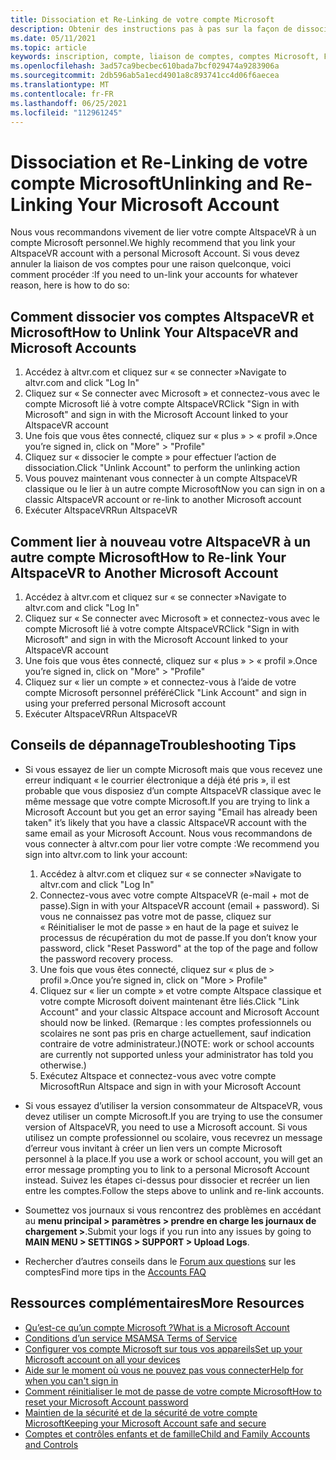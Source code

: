 ```yaml
---
title: Dissociation et Re-Linking de votre compte Microsoft
description: Obtenir des instructions pas à pas sur la façon de dissocier et de relier votre compte AltspaceVR à partir de votre compte Microsoft.
ms.date: 05/11/2021
ms.topic: article
keywords: inscription, compte, liaison de comptes, comptes Microsoft, FAQ, dépannage, MSA, AAD
ms.openlocfilehash: 3ad57ca9becbec610bada7bcf029474a9283906a
ms.sourcegitcommit: 2db596ab5a1ecd4901a8c893741cc4d06f6aecea
ms.translationtype: MT
ms.contentlocale: fr-FR
ms.lasthandoff: 06/25/2021
ms.locfileid: "112961245"
---
```

# <a name="unlinking-and-re-linking-your-microsoft-account"></a><span data-ttu-id="952f8-104">Dissociation et Re-Linking de votre compte Microsoft</span><span class="sxs-lookup"><span data-stu-id="952f8-104">Unlinking and Re-Linking Your Microsoft Account</span></span>

<span data-ttu-id="952f8-105">Nous vous recommandons vivement de lier votre compte AltspaceVR à un compte Microsoft personnel.</span><span class="sxs-lookup"><span data-stu-id="952f8-105">We highly recommend that you link your AltspaceVR account with a personal Microsoft Account.</span></span> <span data-ttu-id="952f8-106">Si vous devez annuler la liaison de vos comptes pour une raison quelconque, voici comment procéder :</span><span class="sxs-lookup"><span data-stu-id="952f8-106">If you need to un-link your accounts for whatever reason, here is how to do so:</span></span>

## <a name="how-to-unlink-your-altspacevr-and-microsoft-accounts"></a><span data-ttu-id="952f8-107">Comment dissocier vos comptes AltspaceVR et Microsoft</span><span class="sxs-lookup"><span data-stu-id="952f8-107">How to Unlink Your AltspaceVR and Microsoft Accounts</span></span>

1. <span data-ttu-id="952f8-108">Accédez à altvr.com et cliquez sur « se connecter »</span><span class="sxs-lookup"><span data-stu-id="952f8-108">Navigate to altvr.com and click "Log In"</span></span>
2. <span data-ttu-id="952f8-109">Cliquez sur « Se connecter avec Microsoft » et connectez-vous avec le compte Microsoft lié à votre compte AltspaceVR</span><span class="sxs-lookup"><span data-stu-id="952f8-109">Click "Sign in with Microsoft" and sign in with the Microsoft Account linked to your AltspaceVR account</span></span>
3. <span data-ttu-id="952f8-110">Une fois que vous êtes connecté, cliquez sur « plus » > « profil ».</span><span class="sxs-lookup"><span data-stu-id="952f8-110">Once you’re signed in, click on "More" > "Profile"</span></span>
4. <span data-ttu-id="952f8-111">Cliquez sur « dissocier le compte » pour effectuer l’action de dissociation.</span><span class="sxs-lookup"><span data-stu-id="952f8-111">Click "Unlink Account" to perform the unlinking action</span></span>
5. <span data-ttu-id="952f8-112">Vous pouvez maintenant vous connecter à un compte AltspaceVR classique ou le lier à un autre compte Microsoft</span><span class="sxs-lookup"><span data-stu-id="952f8-112">Now you can sign in on a classic AltspaceVR account or re-link to another Microsoft account</span></span>
6. <span data-ttu-id="952f8-113">Exécuter AltspaceVR</span><span class="sxs-lookup"><span data-stu-id="952f8-113">Run AltspaceVR</span></span>


## <a name="how-to-re-link-your-altspacevr-to-another-microsoft-account"></a><span data-ttu-id="952f8-114">Comment lier à nouveau votre AltspaceVR à un autre compte Microsoft</span><span class="sxs-lookup"><span data-stu-id="952f8-114">How to Re-link Your AltspaceVR to Another Microsoft Account</span></span>

1. <span data-ttu-id="952f8-115">Accédez à altvr.com et cliquez sur « se connecter »</span><span class="sxs-lookup"><span data-stu-id="952f8-115">Navigate to altvr.com and click "Log In"</span></span>
2. <span data-ttu-id="952f8-116">Cliquez sur « Se connecter avec Microsoft » et connectez-vous avec le compte Microsoft lié à votre compte AltspaceVR</span><span class="sxs-lookup"><span data-stu-id="952f8-116">Click "Sign in with Microsoft" and sign in with the Microsoft Account linked to your AltspaceVR account</span></span>
3. <span data-ttu-id="952f8-117">Une fois que vous êtes connecté, cliquez sur « plus » > « profil ».</span><span class="sxs-lookup"><span data-stu-id="952f8-117">Once you’re signed in, click on "More" > "Profile"</span></span>
5. <span data-ttu-id="952f8-118">Cliquez sur « lier un compte » et connectez-vous à l’aide de votre compte Microsoft personnel préféré</span><span class="sxs-lookup"><span data-stu-id="952f8-118">Click "Link Account" and sign in using your preferred personal Microsoft account</span></span>
6. <span data-ttu-id="952f8-119">Exécuter AltspaceVR</span><span class="sxs-lookup"><span data-stu-id="952f8-119">Run AltspaceVR</span></span>


## <a name="troubleshooting-tips"></a><span data-ttu-id="952f8-120">Conseils de dépannage</span><span class="sxs-lookup"><span data-stu-id="952f8-120">Troubleshooting Tips</span></span>

* <span data-ttu-id="952f8-121">Si vous essayez de lier un compte Microsoft mais que vous recevez une erreur indiquant « le courrier électronique a déjà été pris », il est probable que vous disposiez d’un compte AltspaceVR classique avec le même message que votre compte Microsoft.</span><span class="sxs-lookup"><span data-stu-id="952f8-121">If you are trying to link a Microsoft Account but you get an error saying "Email has already been taken" it’s likely that you have a classic AltspaceVR account with the same email as your Microsoft Account.</span></span> <span data-ttu-id="952f8-122">Nous vous recommandons de vous connecter à altvr.com pour lier votre compte :</span><span class="sxs-lookup"><span data-stu-id="952f8-122">We recommend you sign into altvr.com to link your account:</span></span>
    1. <span data-ttu-id="952f8-123">Accédez à altvr.com et cliquez sur « se connecter »</span><span class="sxs-lookup"><span data-stu-id="952f8-123">Navigate to altvr.com and click "Log In"</span></span>
    2. <span data-ttu-id="952f8-124">Connectez-vous avec votre compte AltspaceVR (e-mail + mot de passe).</span><span class="sxs-lookup"><span data-stu-id="952f8-124">Sign in with your AltspaceVR account (email + password).</span></span> <span data-ttu-id="952f8-125">Si vous ne connaissez pas votre mot de passe, cliquez sur « Réinitialiser le mot de passe » en haut de la page et suivez le processus de récupération du mot de passe.</span><span class="sxs-lookup"><span data-stu-id="952f8-125">If you don’t know your password, click "Reset Password" at the top of the page and follow the password recovery process.</span></span> 
    3. <span data-ttu-id="952f8-126">Une fois que vous êtes connecté, cliquez sur « plus de > profil ».</span><span class="sxs-lookup"><span data-stu-id="952f8-126">Once you’re signed in, click on "More > Profile"</span></span>
    4. <span data-ttu-id="952f8-127">Cliquez sur « lier un compte » et votre compte Altspace classique et votre compte Microsoft doivent maintenant être liés.</span><span class="sxs-lookup"><span data-stu-id="952f8-127">Click "Link Account" and your classic Altspace account and Microsoft Account should now be linked.</span></span> <span data-ttu-id="952f8-128">(Remarque : les comptes professionnels ou scolaires ne sont pas pris en charge actuellement, sauf indication contraire de votre administrateur.)</span><span class="sxs-lookup"><span data-stu-id="952f8-128">(NOTE: work or school accounts are currently not supported unless your administrator has told you otherwise.)</span></span>
    5. <span data-ttu-id="952f8-129">Exécutez Altspace et connectez-vous avec votre compte Microsoft</span><span class="sxs-lookup"><span data-stu-id="952f8-129">Run Altspace and sign in with your Microsoft Account</span></span>
    
* <span data-ttu-id="952f8-130">Si vous essayez d’utiliser la version consommateur de AltspaceVR, vous devez utiliser un compte Microsoft.</span><span class="sxs-lookup"><span data-stu-id="952f8-130">If you are trying to use the consumer version of AltspaceVR, you need to use a Microsoft account.</span></span> <span data-ttu-id="952f8-131">Si vous utilisez un compte professionnel ou scolaire, vous recevrez un message d’erreur vous invitant à créer un lien vers un compte Microsoft personnel à la place.</span><span class="sxs-lookup"><span data-stu-id="952f8-131">If you use a work or school account, you will get an error message prompting you to link to a personal Microsoft Account instead.</span></span> <span data-ttu-id="952f8-132">Suivez les étapes ci-dessus pour dissocier et recréer un lien entre les comptes.</span><span class="sxs-lookup"><span data-stu-id="952f8-132">Follow the steps above to unlink and re-link accounts.</span></span> 

* <span data-ttu-id="952f8-133">Soumettez vos journaux si vous rencontrez des problèmes en accédant au **menu principal > paramètres > prendre en charge les journaux de chargement >**.</span><span class="sxs-lookup"><span data-stu-id="952f8-133">Submit your logs if you run into any issues by going to **MAIN MENU > SETTINGS > SUPPORT > Upload Logs**.</span></span>

* <span data-ttu-id="952f8-134">Rechercher d’autres conseils dans le [Forum aux questions](../getting-started/creating-and-linking-accounts.md) sur les comptes</span><span class="sxs-lookup"><span data-stu-id="952f8-134">Find more tips in the [Accounts FAQ](../getting-started/creating-and-linking-accounts.md)</span></span>


## <a name="more-resources"></a><span data-ttu-id="952f8-135">Ressources complémentaires</span><span class="sxs-lookup"><span data-stu-id="952f8-135">More Resources</span></span>

* [<span data-ttu-id="952f8-136">Qu’est-ce qu’un compte Microsoft ?</span><span class="sxs-lookup"><span data-stu-id="952f8-136">What is a Microsoft Account</span></span>](https://account.microsoft.com/account?lang=)
* [<span data-ttu-id="952f8-137">Conditions d’un service MSA</span><span class="sxs-lookup"><span data-stu-id="952f8-137">MSA Terms of Service</span></span>](https://www.microsoft.com/servicesagreement/)
* [<span data-ttu-id="952f8-138">Configurer vos compte Microsoft sur tous vos appareils</span><span class="sxs-lookup"><span data-stu-id="952f8-138">Set up your Microsoft account on all your devices</span></span>](https://account.microsoft.com/account/connect-devices)
* [<span data-ttu-id="952f8-139">Aide sur le moment où vous ne pouvez pas vous connecter</span><span class="sxs-lookup"><span data-stu-id="952f8-139">Help for when you can't sign in</span></span>](https://support.microsoft.com//account-billing/when-you-can-t-sign-in-to-your-microsoft-account-475c9b5c-8c25-49f1-9c2d-c64b7072e735)
* [<span data-ttu-id="952f8-140">Comment réinitialiser le mot de passe de votre compte Microsoft</span><span class="sxs-lookup"><span data-stu-id="952f8-140">How to reset your Microsoft Account password</span></span>](https://support.microsoft.com//account-billing/how-to-reset-your-microsoft-account-password-eff4f067-5042-c1a3-fe72-b04d60556c37)
* [<span data-ttu-id="952f8-141">Maintien de la sécurité et de la sécurité de votre compte Microsoft</span><span class="sxs-lookup"><span data-stu-id="952f8-141">Keeping your Microsoft Account safe and secure</span></span>](https://support.microsoft.com//account-billing/how-to-help-keep-your-microsoft-account-safe-and-secure-628538c2-7006-33bb-5ef4-c917657362b9)
* [<span data-ttu-id="952f8-142">Comptes et contrôles enfants et de famille</span><span class="sxs-lookup"><span data-stu-id="952f8-142">Child and Family Accounts and Controls</span></span>](https://account.microsoft.com/family/about?refd=www.microsoft.com&ru=https:%2F%2Faccount.microsoft.com%2Ffamily%3Frefd%3Dwww.microsoft.com)
